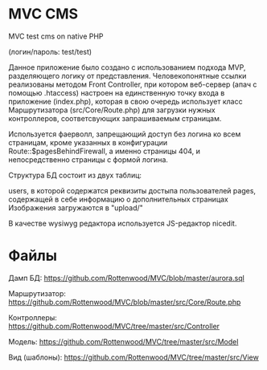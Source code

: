 MVC CMS
=======
MVC test cms on native PHP

(логин/пароль: test/test)

Данное приложение было создано с использованием подхода MVP, разделяющего логику от представления. Человекопонятные ссылки реализованы методом Front Controller, при котором веб-сервер (апач с помощью .htaccess) настроен на единственную точку входа в приложение (index.php), которая в свою очередь использует класс Маршрутизатора (src/Core/Route.php) для загрузки нужных контроллеров, соответсвующих запрашиваемым страницам.

Используется фаерволл, запрещающий доступ без логина ко всем страницам, кроме указанных в конфигурации Route::$pagesBehindFirewall, а именно страницы 404, и непосредственно страницы с формой логина.

Структура БД состоит из двух таблиц:

users, в которой содержатся реквизиты достыпа пользователей
pages, содержащей в себе информацию о дополнительных страницах
Изображения загружаются в "upload/"

В качестве wysiwyg редактора используется JS-редактор nicedit.

Файлы
=====
Дамп БД: https://github.com/Rottenwood/MVC/blob/master/aurora.sql

Маршрутизатор: https://github.com/Rottenwood/MVC/blob/master/src/Core/Route.php

Контроллеры: https://github.com/Rottenwood/MVC/tree/master/src/Controller

Модель: https://github.com/Rottenwood/MVC/tree/master/src/Model

Вид (шаблоны): https://github.com/Rottenwood/MVC/tree/master/src/View
